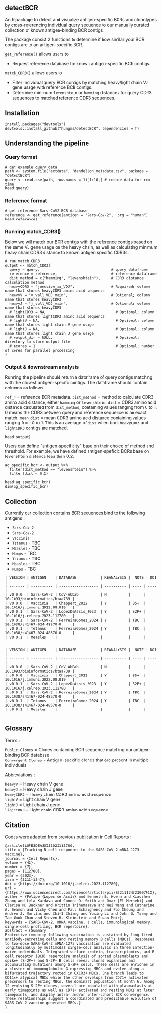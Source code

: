 ## detectBCR
An R package to detect and visualize antigen-specific BCRs and clonotypes by cross-referencing individual query sequence to our manually curated collection of known antigen-binding BCR contigs.

The package consist 2 functions to determine if how similar your BCR contigs are to an antigen-specific BCR.

`get_reference()` allows users to
* Request reference database for known antigen-specific BCR contigs.

`match_CDR3()` allows users to
* Filter individual query BCR contigs by matching heavy/light chain VJ gene usage with reference BCR contigs.
* Determine minimum `levenshtein` or `hamming` distances for query CDR3 sequences to matched reference CDR3 sequences.


## Installation
```{r}
install.packages("devtools")
devtools::install_github("hungms/detectBCR", dependencies = T)
```


## Understanding the pipeline

### Query format
```{r}
# get example query data
path <- system.file("extdata", "dandelion_metadata.csv", package = "detectBCR")
query <- read.csv(path, row.names = 1)[1:10,] # reduce data for run time
head(query)
```

### Reference format
```{r}
# get reference Sars-CoV2 BCR database
reference <- get_reference(antigen = "Sars-CoV-2",  org = "human")
head(reference)
```


### Running match_CDR3()
Below we will match our BCR contigs with the reference contigs based on the same VJ gene usage on the heavy chain, as well as calculating minimum heavy chain CDR3 distance to known antigen specific CDR3s.
```{r}
# run match_CDR3
output <- match_CDR3(
  query = query,                                 # query dataframe
  reference = reference,                         # reference dataframe
  dist_method = c("hamming", "levenshtein"),     # CDR3 distance calculation method
  heavyCDR3 = "junction_aa_VDJ",                 # Required; column name that stores heavyCDR3 amino acid sequence
  heavyV = "v_vall_VDJ_main",                    # Optional; column name that stores heavyCDR3
  heavyJ = "j_call_VDJ_main",                    # Optional; column name that stores heavyCDR3
  # lightCDR3 = NA,                                # Optional; column name that stores lightCDR3 amino acid sequence
  # lightV = NA,                                   # Optional; column name that stores light chain V gene usage
  # lightJ = NA,                                   # Optional; column name that stores light chain J gene usage
  # output_dir = NULL,                             # Optional; directory to store output file
  # ncores = 1                                     # Optional; number of cores for parallel processing
)
```

### Output & downstream analysis

Running the pipeline should return a dataframe of query contigs matching with the closest antigen-specifc contigs. The dataframe should contain columns as follows:

`ref_*` = reference BCR metadata.
`dist_method` = method to calculate CDR3 amino acid distance, either `hamming` or `levenshtein`.
`dist` = CDR3 amino acid distance calculated from `dist_method`, containing values ranging from 0 to 1. 0 means the CDR3 between query and reference sequence is an exact match.
`mean_dist` = mean CDR3 amino acid distance containing values ranging from 0 to 1. This is an average of `dist` when both `heavyCDR3` and `lightCDR3` contigs are matched.

```{r}
head(output)
```


Users can define "antigen-specificity" base on their choice of method and threshold. For example, we have defined antigen-speficic BCRs base on levenshtein distance less than 0.2.

```{r}
ag_specific_bcr <- output %>%
  filter(dist_method == "levenshtein") %>%
  filter(dist < 0.2)

head(ag_specific_bcr)
dim(ag_specific_bcr)
```


## Collection
Currently our collection contains BCR sequences bind to the following antigens : 
* `Sars-CoV-2` 
* `Sars-CoV-2` 
* `Vaccinia`
* `Tetanus` - TBC
* `Measles` - TBC
* `Mumps` - TBC
* `Tetanus` - TBC
* `Measles` - TBC
* `Mumps` - TBC

```
| VERSION | ANTIGEN    | DATABASE           | REANALYSIS |  NOTE | DOI  |
| ------- | ---------- | ------------------ | ---------- | ---- | ---- |
| v0.0.0  | Sars-CoV-2 | CoV-AbDab          | N          |      | 10.1093/bioinformatics/btaa739 |
| v0.0.0  | Vaccinia   | Chappert_2022      | Y          | B5+  | 10.1016/j.immuni.2022.08.019   |
| v0.0.1  | Sars-CoV-2 | LopezDeAssis_2023  | Y          | S2P+ | 10.1016/j.celrep.2023.112780   |
| v0.0.1  | Sars-CoV-2 | FerreiraGomez_2024 | Y          | TBC  | 10.1038/s41467-024-48570-0     |
| v0.0.1  | Tetanus    | FerreiraGomez_2024 | Y          | TBC  | 10.1038/s41467-024-48570-0     |    
| v0.0.1  | Measles    |                    |            |      | 


| VERSION | ANTIGEN    | DATABASE           | REANALYSIS |  NOTE | DOI  |
| ------- | ---------- | ------------------ | ---------- | ---- | ---- |
| v0.0.0  | Sars-CoV-2 | CoV-AbDab          | N          |      | 10.1093/bioinformatics/btaa739 |
| v0.0.0  | Vaccinia   | Chappert_2022      | Y          | B5+  | 10.1016/j.immuni.2022.08.019   |
| v0.0.1  | Sars-CoV-2 | LopezDeAssis_2023  | Y          | S2P+ | 10.1016/j.celrep.2023.112780   |
| v0.0.1  | Sars-CoV-2 | FerreiraGomez_2024 | Y          | TBC  | 10.1038/s41467-024-48570-0     |
| v0.0.1  | Tetanus    | FerreiraGomez_2024 | Y          | TBC  | 10.1038/s41467-024-48570-0     |    
| v0.0.1  | Measles    |                    |            |      | 


```

## Glossary
Terms :  
  
`Public Clones` = Clones containing BCR sequence matching our antigen-binding BCR database  
`Convergent Clones` = Antigen-specific clones that are present in multiple individuals  

Abbreviations :  

`heavyV` = Heavy chain V gene  
`heavyJ` = Heavy chain J gene  
`heavyCDR3` = Heavy chain CDR3 amino acid sequence  
`lightV` = Light chain V gene  
`lightJ` = Light chain J gene  
`ligjtCDR3` = Light chain CDR3 amino acid sequence  

## Citation
Codes were adapted from previous publication in Cell Reports :

```
@article{LOPESDEASSIS2023112780,
title = {Tracking B cell responses to the SARS-CoV-2 mRNA-1273 vaccine},
journal = {Cell Reports},
volume = {42},
number = {7},
pages = {112780},
year = {2023},
issn = {2211-1247},
doi = {https://doi.org/10.1016/j.celrep.2023.112780},
url = {https://www.sciencedirect.com/science/article/pii/S221112472300791X},
author = {Felipe {Lopes de Assis} and Kenneth B. Hoehn and Xiaozhen Zhang and Lela Kardava and Connor D. Smith and Omar {El Merhebi} and Clarisa M. Buckner and Krittin Trihemasava and Wei Wang and Catherine A. Seamon and Vicky Chen and Paul Schaughency and Foo Cheung and Andrew J. Martins and Chi-I Chiang and Yuxing Li and John S. Tsang and Tae-Wook Chun and Steven H. Kleinstein and Susan Moir},
keywords = {SARS-CoV-2, mRNA vaccine, B cells, immunological memory, single-cell profiling, BCR repertoire},
abstract = {Summary
Protective immunity following vaccination is sustained by long-lived antibody-secreting cells and resting memory B cells (MBCs). Responses to two-dose SARS-CoV-2 mRNA-1273 vaccination are evaluated longitudinally by multimodal single-cell analysis in three infection-naïve individuals. Integrated surface protein, transcriptomics, and B cell receptor (BCR) repertoire analysis of sorted plasmablasts and spike+ (S-2P+) and S-2P− B cells reveal clonal expansion and accumulating mutations among S-2P+ cells. These cells are enriched in a cluster of immunoglobulin G-expressing MBCs and evolve along a bifurcated trajectory rooted in CXCR3+ MBCs. One branch leads to CD11c+ atypical MBCs while the other develops from CD71+ activated precursors to resting MBCs, the dominant population at month 6. Among 12 evolving S-2P+ clones, several are populated with plasmablasts at early timepoints as well as CD71+ activated and resting MBCs at later timepoints, and display intra- and/or inter-cohort BCR convergence. These relationships suggest a coordinated and predictable evolution of SARS-CoV-2 vaccine-generated MBCs.}
}
```